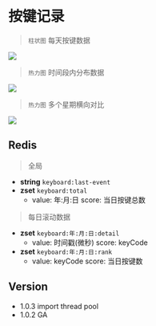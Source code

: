 # 按键记录

> `柱状图` 每天按键数据

![](https://img-blog.csdnimg.cn/20200908173215731.png)

> `热力图` 时间段内分布数据

![](https://img-blog.csdnimg.cn/20200908173215775.png)

> `热力图` 多个星期横向对比

![](https://img-blog.csdnimg.cn/20200912222920568.png?x-oss-process=image/watermark,type_ZmFuZ3poZW5naGVpdGk,shadow_10,text_aHR0cHM6Ly9ibG9nLmNzZG4ubmV0L2tjcDYwNg==,size_16,color_FFFFFF,t_70#pic_center)

## Redis
> 全局
- **string** `keyboard:last-event`
- **zset** `keyboard:total`
	- value: 年:月:日 score: 当日按键总数

> 每日滚动数据
- **zset** `keyboard:年:月:日:detail`
	- value: 时间戳(微秒) score: keyCode
- **zset** `keyboard:年:月:日:rank`
	- value: keyCode score: 当日按键数

## Version 
- 1.0.3 import thread pool 
- 1.0.2 GA
